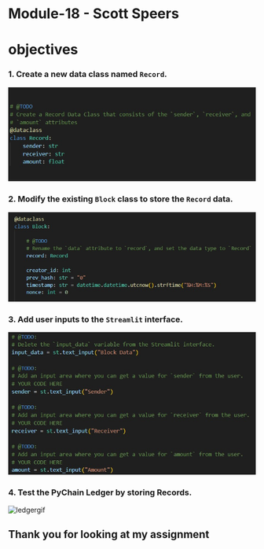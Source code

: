 # Module-18 - Scott Speers

# objectives

### 1. Create a new data class named `Record`.
![recordclass](Resources/recordclass.jpg)

### 2. Modify the existing `Block` class to store the `Record` data.
![blockclass](Resources/recordblock.jpg)

### 3. Add user inputs to the `Streamlit` interface.
![inputs](Resources/inputs.jpg)


### 4. Test the PyChain Ledger by storing Records.
![ledgergif](Resources/streamlit-pychain-2023-09-17-17-09-93.gif)

## Thank you for looking at my assignment
